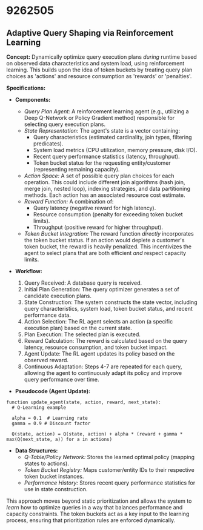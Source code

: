 # 9262505

## Adaptive Query Shaping via Reinforcement Learning

**Concept:** Dynamically optimize query execution plans *during* runtime based on observed data characteristics and system load, using reinforcement learning. This builds upon the idea of token buckets by treating query plan choices as 'actions' and resource consumption as 'rewards' or 'penalties'.

**Specifications:**

*   **Components:**
    *   *Query Plan Agent:* A reinforcement learning agent (e.g., utilizing a Deep Q-Network or Policy Gradient method) responsible for selecting query execution plans.
    *   *State Representation:* The agent's state is a vector containing:
        *   Query characteristics (estimated cardinality, join types, filtering predicates).
        *   System load metrics (CPU utilization, memory pressure, disk I/O).
        *   Recent query performance statistics (latency, throughput).
        *   Token bucket status for the requesting entity/customer (representing remaining capacity).
    *   *Action Space:* A set of possible query plan choices for each operation. This could include different join algorithms (hash join, merge join, nested loop), indexing strategies, and data partitioning methods. Each action has an associated resource cost estimate.
    *   *Reward Function:* A combination of:
        *   Query latency (negative reward for high latency).
        *   Resource consumption (penalty for exceeding token bucket limits).
        *   Throughput (positive reward for higher throughput).
    *   *Token Bucket Integration:*  The reward function *directly* incorporates the token bucket status.  If an action would deplete a customer's token bucket, the reward is heavily penalized. This incentivizes the agent to select plans that are both efficient *and* respect capacity limits.

*   **Workflow:**

    1.  Query Received: A database query is received.
    2.  Initial Plan Generation: The query optimizer generates a set of candidate execution plans.
    3.  State Construction: The system constructs the state vector, including query characteristics, system load, token bucket status, and recent performance data.
    4.  Action Selection: The RL agent selects an action (a specific execution plan) based on the current state.
    5.  Plan Execution: The selected plan is executed.
    6.  Reward Calculation: The reward is calculated based on the query latency, resource consumption, and token bucket impact.
    7.  Agent Update: The RL agent updates its policy based on the observed reward.
    8.  Continuous Adaptation:  Steps 4-7 are repeated for each query, allowing the agent to continuously adapt its policy and improve query performance over time.

*   **Pseudocode (Agent Update):**

```
function update_agent(state, action, reward, next_state):
  # Q-Learning example

  alpha = 0.1  # Learning rate
  gamma = 0.9 # Discount factor

  Q(state, action) = Q(state, action) + alpha * (reward + gamma * max(Q(next_state, a)) for a in actions)
```

*   **Data Structures:**
    *   *Q-Table/Policy Network:* Stores the learned optimal policy (mapping states to actions).
    *   *Token Bucket Registry:* Maps customer/entity IDs to their respective token bucket instances.
    *   *Performance History:* Stores recent query performance statistics for use in state construction.



This approach moves beyond static prioritization and allows the system to *learn* how to optimize queries in a way that balances performance and capacity constraints. The token buckets act as a key input to the learning process, ensuring that prioritization rules are enforced dynamically.